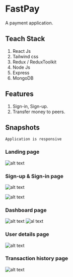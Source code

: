 # FastPay

A payment application.

## Teach Stack

1. React Js
2. Tailwind css
3. Redux / ReduxToolkit
4. Node Js
5. Express
6. MongoDB

## Features

1. Sign-in, Sign-up.
2. Transfer money to peers.

## Snapshots

    Application is responsive

### Landing page

![alt text](./src/assets//snapshot/landingPage.jpeg)

### Sign-up & Sign-in page

![alt text ](./src/assets/snapshot/sign-up.jpeg)

![alt text](./src/assets/snapshot/sign-in.jpeg)

### Dashboard page

![alt text](./src/assets/snapshot/dashboard-1.jpeg)
![al text](./src/assets/snapshot/dashboard-2.jpeg)

### User details page

![alt text](./src/assets//snapshot/user-detail.jpeg)

### Transaction history page

![alt text](./src/assets/snapshot/transfer-history.jpeg)
